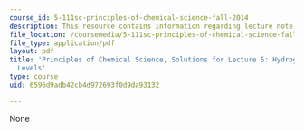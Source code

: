 ```yaml
---
course_id: 5-111sc-principles-of-chemical-science-fall-2014
description: This resource contains information regarding lecture note 5 solutions.
file_location: /coursemedia/5-111sc-principles-of-chemical-science-fall-2014/6596d9adb42cb4d972693f0d9da93132_MIT5_111F14_Lec05Soln.pdf
file_type: application/pdf
layout: pdf
title: 'Principles of Chemical Science, Solutions for Lecture 5: Hydrogen Atom Energy
  Levels'
type: course
uid: 6596d9adb42cb4d972693f0d9da93132

---
```

None
